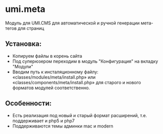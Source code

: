 umi.meta
===============

Модуль для UMI.CMS для автоматической и ручной генерации мета-тегов для страниц

## Установка:
- Копируем файлы в корень сайта
- Под суперюзером переходим в модуль "Конфигурация" на вкладку "Модули"
- Вводим путь к инсталяционному файлу: «classes/modules/meta/install.php» или «classes/components/meta/install.php» для старого и нового форматов модулей соответственно.

## Особенности:
- Есть реализация под новый и старый формат расширений, т.е. поддерживает и php5 и php7
- Поддерживаются темы админки mac и modern

